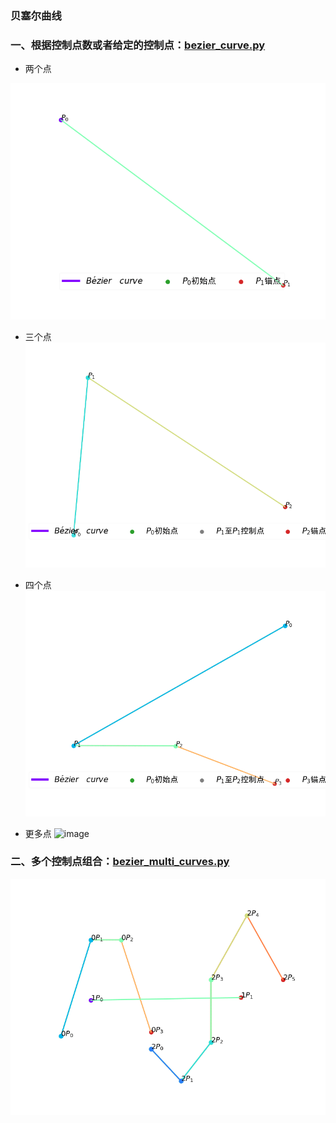 ### 贝塞尔曲线


### 一、根据控制点数或者给定的控制点：[bezier_curve.py](https://github.com/Anfany/Funny-Math-Problem-by-Python3/blob/master/bezier/bezier_curve.py)


+ 两个点

![image](https://github.com/Anfany/Funny-Math-Problem-by-Python3/blob/master/bezier/Bezier_2.gif)

+ 三个点
![image](https://github.com/Anfany/Funny-Math-Problem-by-Python3/blob/master/bezier/Bezier_3.gif)



+ 四个点
![image](https://github.com/Anfany/Funny-Math-Problem-by-Python3/blob/master/bezier/Bezier_4.gif)

+ 更多点
![image](https://github.com/Anfany/Funny-Math-Problem-by-Python3/blob/master/bezier/Bezier.gif)

### 二、多个控制点组合：[bezier_multi_curves.py](https://github.com/Anfany/Funny-Math-Problem-by-Python3/blob/master/bezier/bezier_multi_curves.py)

![image](https://github.com/Anfany/Funny-Math-Problem-by-Python3/blob/master/bezier/Bezier_m.gif)
